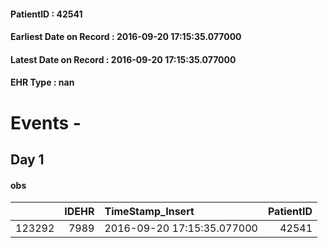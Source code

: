 
#### PatientID : 42541
#### Earliest Date on Record : 2016-09-20 17:15:35.077000
#### Latest Date on Record : 2016-09-20 17:15:35.077000
#### EHR Type : nan

# Events - 

## Day 1

#### obs
|        |   IDEHR | TimeStamp_Insert           |   PatientID |
|-------:|--------:|:---------------------------|------------:|
| 123292 |    7989 | 2016-09-20 17:15:35.077000 |       42541 |


